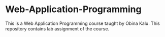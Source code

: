# Web-Application-Programming

This is a Web Application Programming course taught by Obina Kalu. This repository contains lab assignment of the course.
